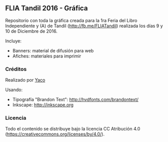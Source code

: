 ## FLIA Tandil 2016 - Gráfica

Repositorio con toda la gráfica creada para la 1ra Feria del Libro Independiente y (A) de Tandil (http://fb.me/FLIATandil) realizada los días 9 y 10 de Diciembre de 2016.

Incluye:

* Banners: material de difusión para web
* Afiches: materiales para imprimir

### Créditos

Realizado por [Yaco](https://github.com/Yaco)

Usando:

* Tipografía "Brandon Text": http://hvdfonts.com/brandontext/
* Inkscape: http://inkscape.org

### Licencia

Todo el contenido se distribuye bajo la licencia CC Atribución 4.0 (https://creativecommons.org/licenses/by/4.0/).
